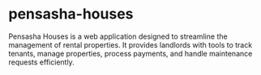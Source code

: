 # pensasha-houses
Pensasha Houses is a web application designed to streamline the management of rental properties. It provides landlords with tools to track tenants, manage properties, process payments, and handle maintenance requests efficiently.
